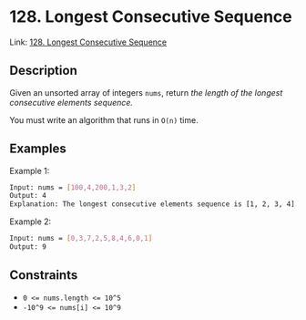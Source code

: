 
# 128. Longest Consecutive Sequence

Link: [128. Longest Consecutive Sequence](https://leetcode.com/problems/longest-consecutive-sequence)

## Description

Given an unsorted array of integers `nums`, return *the length of the longest consecutive elements sequence.*

You must write an algorithm that runs in `O(n)` time.

## Examples

Example 1:

```bash
Input: nums = [100,4,200,1,3,2]
Output: 4
Explanation: The longest consecutive elements sequence is [1, 2, 3, 4]. Therefore its length is 4.
```

Example 2:

```bash
Input: nums = [0,3,7,2,5,8,4,6,0,1]
Output: 9
```

## Constraints

- `0 <= nums.length <= 10^5`
- `-10^9 <= nums[i] <= 10^9`
